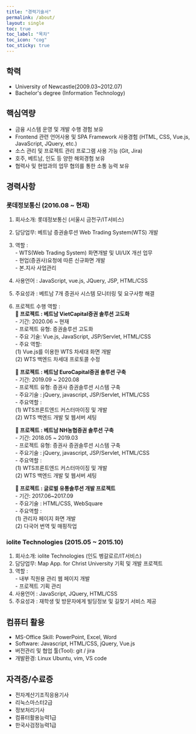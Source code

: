 ```yaml
---
title: "경력기술서"
permalink: /about/
layout: single
toc: true
toc_label: "목차"
toc_icon: "cog"
toc_sticky: true
---
```


## 학력
- University of Newcastle(2009.03~2012.07)
- Bachelor's degree (Information Technology)

## 핵심역량
- 금융 시스템 운영 및 개발 수행 경험 보유  
- Frontend 관련 언어사용 및 SPA Framework 사용경험  (HTML, CSS, Vue.js, JavaScript, JQuery, etc.)  
- 소스 관리 및 프로젝트 관리 프로그램 사용 가능 (Git, Jira)   
- 호주, 베트남, 인도 등 양한 해외경험 보유  
- 협력사 및 현업과의 업무 협의를 통한 소통 능력 보유  

## 경력사항
### 롯데정보통신 (2016.08 ~ 현재)
  1. 회사소개: 롯데정보통신 (서울시 금천구/IT서비스)  
  2. 담당업무: 베트남 증권솔루션 Web Trading System(WTS) 개발  
  3. 역할 :  
    - WTS(Web Trading System) 화면개발 및 UI/UX 개선 업무  
    - 현업(증권사)요청에 따른 신규화면 개발  
    - 본.지사 사업관리  
  4. 사용언어 : JavaScript, vue.js, JQuery, JSP, HTML/CSS
  5. 주요성과 : 베트남 7개 증권사 시스템 모니터링 및 요구사항 해결
  6. 프로젝트 수행 역할 :  
     ** 프로젝트 : 베트남 VietCapital증권 솔루션 고도화**  
         - 기간: 2020.06 ~ 현재  
         - 프로젝트 유형: 증권솔루션 고도화  
         - 주요 기술: Vue.js, JavaScript, JSP/Servlet, HTML/CSS  
         - 주요 역할:  
            (1) Vue.js를 이용한 WTS 차세대 화면 개발  
            (2) WTS 백엔드 차세대 프로토콜 수정    

     ** 프로젝트 : 베트남 EuroCapital증권 솔루션 구축**   
         - 기간: 2019.09 ~ 2020.08  
         - 프로젝트 유형: 증권사 증권솔루션 시스템 구축  
         - 주요기술 : jQuery, javascript, JSP/Servlet, HTML/CSS  
         - 주요역할 :   
            (1) WTS프론트엔드 커스터마이징 및 개발  
            (2) WTS 백엔드 개발 및 웹서버 세팅  
       
     ** 프로젝트 : 베트남 NH농협증권 솔루션 구축**  
         - 기간: 2018.05 ~ 2019.03  
         - 프로젝트 유형: 증권사 증권솔루션 시스템 구축  
         - 주요기술 : jQuery, javascript, JSP/Servlet, HTML/CSS  
         - 주요역할 :  
             (1) WTS프론트엔드 커스터마이징 및 개발   
             (2) WTS 백엔드 개발 및 웹서버 세팅  

     ** 프로젝트 : 글로벌 유통솔루션 개발 프로젝트**  
         - 기간: 2017.06~2017.09  
         - 주요기술 : HTML/CSS, WebSquare  
         - 주요역할 :  
             (1) 관리자 페이지 화면 개발  
             (2) 다국어 번역 및 매핑작업  

### iolite Technologies (2015.05 ~ 2015.10)
  1. 회사소개: iolite Technologies (인도 벵갈로르/IT서비스)    
  2. 담당업무: Map App. for Christ University 기획 및 개발 프로젝트    
  3. 역할 :  
    - 내부 직원용 관리 웹 페이지 개발  
    - 프로젝트 기획 관리    
  4. 사용언어 : JavaScript, JQuery, HTML/CSS  
  5. 주요성과 : 재학생 및 방문자에게 빌딩정보 및 길찾기 서비스 제공  

## 컴퓨터 활용                                                                           
 - MS-Office Skill: PowerPoint, Excel, Word  
 - Software: Javascript, HTML/CSS, jQuery, Vue.js  
 - 버전관리 및 협업 툴(Tool): git / jira  
 - 개발환경: Linux Ubuntu, vim, VS code  

## 자격증/수료증
- 전자계산기조직응용기사  
- 리눅스마스터2급  
- 정보처리기사  
- 컴퓨터활용능력1급  
- 한국사검정능력1급  
